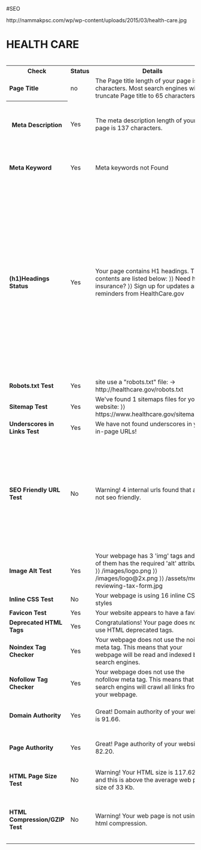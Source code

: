 #SEO
<html>
<body>
<backgroundimage>http://nammakpsc.com/wp/wp-content/uploads/2015/03/health-care.jpg</backgroundimage>
<h1><b>HEALTH CARE</b><h1>
<table>
<tr>
<th><b>Check</b></th>
<th><b>Status</b></th>
<th><b>Details</b></th>
<th><b>Suggestion</b></th>
</tr>
<tr>
<td><b>Page Title</b></td>
<td>no</td>
<td>The Page title length of your page is 71 characters. Most search engines will truncate Page title to 65 characters.</td>
<td>The page title should limit to 65 character.</td>
</tr>
<tr>
<th><b>Meta Description</b></th>
<td>Yes</td>
<td>The meta description length of your page is 137 characters.</td>
<td>Most search engines will truncate meta descriptions to 160 characters.</td>
</tr>
<tr>
<td><b>Meta Keyword</b></td>
<td>Yes</td>
<td>Meta keywords not Found</td>
<td>Google Does not accept meta keywords any more.</td>
</tr>
<tr>
<td><b>(h1)Headings Status</b></td>
<td>Yes</td>
<td>Your page contains H1 headings. Their contents are listed below:
⟩⟩ Need health insurance?
⟩⟩ Sign up for updates and reminders from HealthCare.gov
<td><b>(h2)Headings Status</b></td>
<td>Yes</td>
<td>Your page contains H2 headings. Their contents are listed below:
⟩⟩ 1095 and TAX INFO
⟩⟩ GET 2016 EXEMPTIONS
⟩⟩ USE YOUR COVERAGE
⟩⟩ CONTACT US
⟩⟩ Get important news and updates
⟩⟩ HealthCare.gov Blog
⟩⟩ Footer
⟩⟩ Your information contains error(s):
⟩⟩ Your information contains error(s):
</td>
</tr>
<tr>
<td><b>Robots.txt Test</b></td>
<td>Yes</td>
<td> site use a "robots.txt" file:
-> http://healthcare.gov/robots.txt
</td>
</tr>
<tr>
<td><b>Sitemap Test	</b></td>
<td>Yes</td>
<td>We've found 1 sitemaps files for your website:
⟩⟩ https://www.healthcare.gov/sitemap.xml</td>
</tr>
<tr>
<td><b>Underscores in Links Test</b></td>
<td>Yes</td>
<td>We have not found underscores in your in-page URLs!</td>
</tr>
<tr>
<td><b>SEO Friendly URL Test</b></td>
<td>No</td>
<td>Warning! 4 internal urls found that are not seo friendly.</td>
<td>An SEO friendly url must caontain only lower alphabets, numbers, slashes(/), dash(-). Underscores, upercase Alphabets and specialchars (e-g: & ? %) are nto seo friendly.</td>
</tr>
<tr>
<td><b>Image Alt Test	</b></td>
<td>Yes</td>
<td>Your webpage has 3 'img' tags and all of them has the required 'alt' attribute.
⟩⟩ /images/logo.png
⟩⟩ /images/logo@2x.png
⟩⟩ /assets/men-reviewing-tax-form.jpg
</td>
</tr>
<tr>
<td><b>Inline CSS Test	</b></td>
<td>No</td>
<td>Your webpage is using 16 inline CSS styles</td>
</tr>
<tr>
<td><b>Favicon Test</b></td>
<td>Yes</td>
<td>Your website appears to have a favicon.</td>
</tr>
<tr>
<td><b>Deprecated HTML Tags	</b></td>
<td>Yes</td>
<td>Congratulations! Your page does not use HTML deprecated tags.</td>
</tr>
<tr>
<td><b>Noindex Tag Checker</b></td>
<td>Yes</td>
<td>Your webpage does not use the noindex meta tag. This means that your webpage will be read and indexed by search engines.
</td>
</tr>
<tr>
<td><b>Nofollow Tag Checker</b></td>
<td>Yes</td>
<td>Your webpage does not use the nofollow meta tag. This means that search engins will crawl all links from your webpage.
</td>
</tr>
<tr>
<td><b>Domain Authority</b></td>	
<td>Yes</td>
<td>Great! Domain authority of your website is 91.66.</td>
<td>It is good to have domain authority more than 20.</td>
</tr>
<tr>
<td><b>Page Authority</b></td>	
<td>Yes</td>
<td>Great! Page authority of your website is 82.20.</td>
<td>It is good to have page authority more than 20.</td>
</tr>
<tr>
<td><b>HTML Page Size Test</b></td>	
<td>No</td>
<td>Warning! Your HTML size is 117.62 Kb and this is above the average web page size of 33 Kb.</td>
<td>This leads to a slower page loading time than average.</td>
</tr>
<tr>
<td><b>HTML Compression/GZIP Test</b></td>	
<td>No</td>
<td>Warning! Your web page is not using html compression.</td>
<td>It is recommended to use html compression e-g: gzip compression</td>
</tr>
</table>
</body>
</html>
